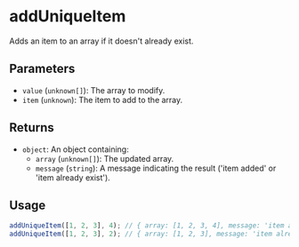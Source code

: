 # addUniqueItem

Adds an item to an array if it doesn't already exist.

## Parameters

* `value` (`unknown[]`): The array to modify.
* `item` (`unknown`): The item to add to the array.

## Returns

* `object`: An object containing:
  * `array` (`unknown[]`): The updated array.
  * `message` (`string`): A message indicating the result ('item added' or 'item already exist').

## Usage

```ts
addUniqueItem([1, 2, 3], 4); // { array: [1, 2, 3, 4], message: 'item added' }
addUniqueItem([1, 2, 3], 2); // { array: [1, 2, 3], message: 'item already exist' }
```